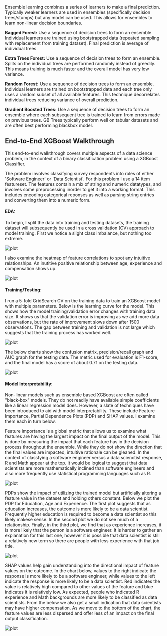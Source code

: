 
Ensemble learning combines a series of learners to make a final prediction. Typically weaker learners are used in ensembles (specifically decision trees/stumps) but any model can be used. This allows for ensembles to learn non-linear decision boundaries.

**Bagged Forest:** Use a sequence of decision trees to form an ensemble. Individual learners are trained using bootstrapped data (repeated sampling with replacement from training dataset). Final prediction is average of individual trees.

**Extra Trees Forest:** Use a sequence of decision trees to form an ensemble. Splits on the individual trees are performed randomly instead of greedily. This means training is much faster and the overall model has very low variance.

**Random Forest:** Use a sequence of decision trees to form an ensemble. Individual learners are trained on bootstrapped data and each tree only uses a random subset of all available features. This technique decorrelates individual trees reducing variance of overall prediction.

**Gradient Boosted Trees:** Use a sequence of decision trees to form an ensemble where each subsequent tree is trained to learn from errors made on previous trees. GB Trees typically perform well on tabular datasets and are often best performing blackbox model.


## End-to-End XGBoost Walkthrough
This end-to-end walkthrough covers multiple aspects of a data science problem, in the context of a binary classification problem using a XGBoost Classifier.

The problem involves classifying survey respondents into roles of either 'Software Engineer' or 'Data Scientist'. For this problem I use a 14 item featureset. The features contain a mix of string and numeric datatypes, and involves some preprocessing inorder to get it into a working format. This includes encoding categorical reponses as well as parsing string entries and converting them into a numeric form.

#### EDA:
To begin, I split the data into training and testing datasets, the training dataset will subsequently be used in a cross validation (CV) approach to model training. First we notice a slight class imbalance, but nothing too extreme.

![plot](https://github.com/kholmes42/MLProjects/blob/main/imgs/classeda.png)

I also examine the heatmap of feature correlations to spot any intuitive relationships. An inutitive positive relationship between age, experience and compensation shows up.

![plot](https://github.com/kholmes42/MLProjects/blob/main/imgs/featcorr.png)

#### Training/Testing:

I run a 5-fold GridSearch CV on the training data to train an XGBoost model with multiple parameters. Below is the learning curve for the model. This shows how the model training/validation error changes with training data size. It shows us that the validation error is improving as we add more data observations, but the rate of improvement slows down after 1500 observations. The gap between training and validation is not large which suggests that the training process has worked well.

![plot](https://github.com/kholmes42/MLProjects/blob/main/imgs/learncurve.png)

The below charts show the confusion matrix, precision/recall graph and AUC graph for the testing data. The metric used for evaluation is F1-score, and the final model has a score of about 0.71 on the testing data.

![plot](https://github.com/kholmes42/MLProjects/blob/main/imgs/metrics.png)

#### Model Interpretability:

Non-linear models such as ensemble based XGBoost are often called "black-box" models. They do not readily have available simple coefficients like a linear regression model does. However, a slate of techniques have been introduced to aid with model interpretability. These include Feature Importance, Partial Dependence Plots (PDP) and SHAP values. I examine them each in turn below.

Feature importance is a global metric that allows us to examine what features are having the largest impact on the final output of the model. This is done by measuring the impact that each feature has in the decision process throughout the ensemble. While they do not show the direction that the final values are impacted, intuitive rationale can be gleaned. In the context of classfying a software engineer versus a data scienctist response, R and Math appear at the top. It would be logical to suggest that data scientists are more mathematically inclined than software engineers and also more frequently use statistical programming languages such as R.

![plot](https://github.com/kholmes42/MLProjects/blob/main/imgs/featimp.png)

PDPs show the impact of utilizing the trained model but artificially altering a feature value in the dataset and holding others constant. Below we plot the PDP for Education, Age and Experience. The first plot suggests that as education increases, the outcome is more likely to be a data scientist. Frequently higher education is required to become a data scientist so this likely makese sense. In the second plot we do not see much of a relationship. Finally, in the third plot, we find that as experience increases, it is more likely that the person is a software engineer. It is harder to gather an explanation for this last one, however it is possible that data scientist is still a relatively new term so there are people with less experience with that job title.

![plot](https://github.com/kholmes42/MLProjects/blob/main/imgs/pdp.png)

SHAP values help gain understanding into the directional impact of feature values on the outcome. In the chart below, values to the right indicate the response is more likely to be a software engineer, while values to the left indicate the response is more likely to be a data scientist. Red indicates the value is relatively high compared to other values of the feature and blue indicates it is relatively low. As expected, people who indicated R experience and Math backgrounds are more likely to be classified as data scientists. From the below we also get a small indication that data scientists may have higher compensation. As we move to the bottom of the chart, the feature values are less dispersed and offer less of an impact on the final output classification.

![plot](https://github.com/kholmes42/MLProjects/blob/main/imgs/shap.png)
